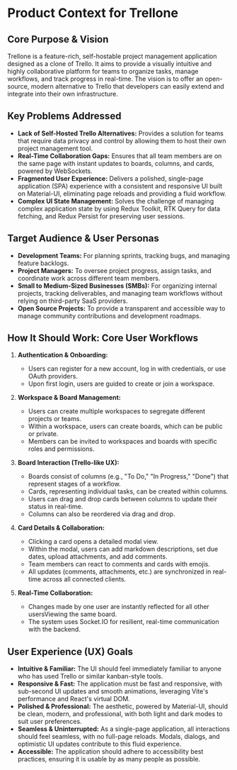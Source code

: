 # Product Context for Trellone

## Core Purpose & Vision

Trellone is a feature-rich, self-hostable project management application designed as a clone of Trello. It aims to provide a visually intuitive and highly collaborative platform for teams to organize tasks, manage workflows, and track progress in real-time. The vision is to offer an open-source, modern alternative to Trello that developers can easily extend and integrate into their own infrastructure.

## Key Problems Addressed

- **Lack of Self-Hosted Trello Alternatives:** Provides a solution for teams that require data privacy and control by allowing them to host their own project management tool.
- **Real-Time Collaboration Gaps:** Ensures that all team members are on the same page with instant updates to boards, columns, and cards, powered by WebSockets.
- **Fragmented User Experience:** Delivers a polished, single-page application (SPA) experience with a consistent and responsive UI built on Material-UI, eliminating page reloads and providing a fluid workflow.
- **Complex UI State Management:** Solves the challenge of managing complex application state by using Redux Toolkit, RTK Query for data fetching, and Redux Persist for preserving user sessions.

## Target Audience & User Personas

- **Development Teams:** For planning sprints, tracking bugs, and managing feature backlogs.
- **Project Managers:** To oversee project progress, assign tasks, and coordinate work across different team members.
- **Small to Medium-Sized Businesses (SMBs):** For organizing internal projects, tracking deliverables, and managing team workflows without relying on third-party SaaS providers.
- **Open Source Projects:** To provide a transparent and accessible way to manage community contributions and development roadmaps.

## How It Should Work: Core User Workflows

1.  **Authentication & Onboarding:**

    - Users can register for a new account, log in with credentials, or use OAuth providers.
    - Upon first login, users are guided to create or join a workspace.

2.  **Workspace & Board Management:**

    - Users can create multiple workspaces to segregate different projects or teams.
    - Within a workspace, users can create boards, which can be public or private.
    - Members can be invited to workspaces and boards with specific roles and permissions.

3.  **Board Interaction (Trello-like UX):**

    - Boards consist of columns (e.g., "To Do," "In Progress," "Done") that represent stages of a workflow.
    - Cards, representing individual tasks, can be created within columns.
    - Users can drag and drop cards between columns to update their status in real-time.
    - Columns can also be reordered via drag and drop.

4.  **Card Details & Collaboration:**

    - Clicking a card opens a detailed modal view.
    - Within the modal, users can add markdown descriptions, set due dates, upload attachments, and add comments.
    - Team members can react to comments and cards with emojis.
    - All updates (comments, attachments, etc.) are synchronized in real-time across all connected clients.

5.  **Real-Time Collaboration:**
    - Changes made by one user are instantly reflected for all other usersViewing the same board.
    - The system uses Socket.IO for resilient, real-time communication with the backend.

## User Experience (UX) Goals

- **Intuitive & Familiar:** The UI should feel immediately familiar to anyone who has used Trello or similar kanban-style tools.
- **Responsive & Fast:** The application must be fast and responsive, with sub-second UI updates and smooth animations, leveraging Vite's performance and React's virtual DOM.
- **Polished & Professional:** The aesthetic, powered by Material-UI, should be clean, modern, and professional, with both light and dark modes to suit user preferences.
- **Seamless & Uninterrupted:** As a single-page application, all interactions should feel seamless, with no full-page reloads. Modals, dialogs, and optimistic UI updates contribute to this fluid experience.
- **Accessible:** The application should adhere to accessibility best practices, ensuring it is usable by as many people as possible.

